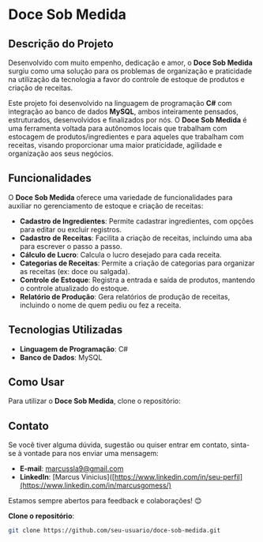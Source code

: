 # Doce Sob Medida

## Descrição do Projeto

Desenvolvido com muito empenho, dedicação e amor, o **Doce Sob Medida** surgiu como uma solução para os problemas de organização e praticidade na utilização da tecnologia a favor do controle de estoque de produtos e criação de receitas.

Este projeto foi desenvolvido na linguagem de programação **C#** com integração ao banco de dados **MySQL**, ambos inteiramente pensados, estruturados, desenvolvidos e finalizados por nós. O **Doce Sob Medida** é uma ferramenta voltada para autônomos locais que trabalham com estocagem de produtos/ingredientes e para aqueles que trabalham com receitas, visando proporcionar uma maior praticidade, agilidade e organização aos seus negócios.

## Funcionalidades

O **Doce Sob Medida** oferece uma variedade de funcionalidades para auxiliar no gerenciamento de estoque e criação de receitas:

- **Cadastro de Ingredientes**: Permite cadastrar ingredientes, com opções para editar ou excluir registros.
- **Cadastro de Receitas**: Facilita a criação de receitas, incluindo uma aba para escrever o passo a passo.
- **Cálculo de Lucro**: Calcula o lucro desejado para cada receita.
- **Categorias de Receitas**: Permite a criação de categorias para organizar as receitas (ex: doce ou salgada).
- **Controle de Estoque**: Registra a entrada e saída de produtos, mantendo o controle atualizado do estoque.
- **Relatório de Produção**: Gera relatórios de produção de receitas, incluindo o nome de quem pediu ou fez a receita.

## Tecnologias Utilizadas

- **Linguagem de Programação**: C#
- **Banco de Dados**: MySQL

## Como Usar

Para utilizar o **Doce Sob Medida**, clone o repositório:

## Contato

Se você tiver alguma dúvida, sugestão ou quiser entrar em contato, sinta-se à vontade para nos enviar uma mensagem:

- **E-mail**: [marcussla9@gmail.com](mailto:marcussla9@gmail.com)
- **LinkedIn**: [Marcus Vinicius]([https://www.linkedin.com/in/seu-perfil](https://www.linkedin.com/in/marcusgomess/)

Estamos sempre abertos para feedback e colaborações! 😊

**Clone o repositório**:
   ```bash
 git clone https://github.com/seu-usuario/doce-sob-medida.git 
